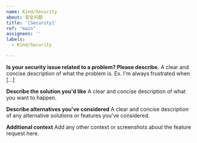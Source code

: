 ```yaml
---
name: Kind/Security
about: 安全问题
title: '[Security]'
ref: "main"
assignees: ''
labels:
  - Kind/Security

---
```


**Is your security issue related to a problem? Please describe.**
A clear and concise description of what the problem is. Ex. I'm always frustrated when [...]

**Describe the solution you'd like**
A clear and concise description of what you want to happen.

**Describe alternatives you've considered**
A clear and concise description of any alternative solutions or features you've considered.

**Additional context**
Add any other context or screenshots about the feature request here.